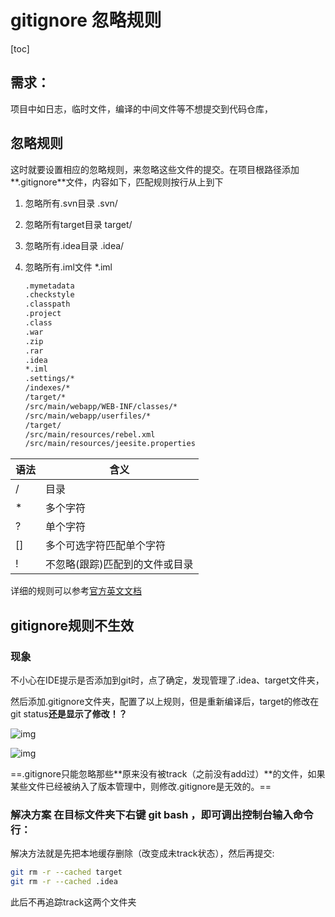 # gitignore 忽略规则

[toc]



## 需求：

项目中如日志，临时文件，编译的中间文件等不想提交到代码仓库，

## 忽略规则

这时就要设置相应的忽略规则，来忽略这些文件的提交。在项目根路径添加**.gitignore**文件，内容如下，匹配规则按行从上到下

1. 忽略所有.svn目录   .svn/

3. 忽略所有target目录 target/

5. 忽略所有.idea目录 .idea/

4. 忽略所有.iml文件 *.iml

    ```bash
    .mymetadata
    .checkstyle
    .classpath
    .project
    .class
    .war
    .zip
    .rar
    .idea
    *.iml
    .settings/*
    /indexes/*
    /target/*
    /src/main/webapp/WEB-INF/classes/*
    /src/main/webapp/userfiles/*
    /target/
    /src/main/resources/rebel.xml
    /src/main/resources/jeesite.properties
    ```

| 语法 | 含义                           |
| ---- | ------------------------------ |
| /    | 目录                           |
| *    | 多个字符                       |
| ?    | 单个字符                       |
| []   | 多个可选字符匹配单个字符       |
| !    | 不忽略(跟踪)匹配到的文件或目录 |

详细的规则可以参考[官方英文文档](https://git-scm.com/docs/gitignore)

## gitignore规则不生效

### 现象

不小心在IDE提示是否添加到git时，点了确定，发现管理了.idea、target文件夹，

然后添加.gitignore文件夹，配置了以上规则，但是重新编译后，target的修改在git status**还是显示了修改！？**

![img](https://img2020.cnblogs.com/blog/174493/202112/174493-20211205220722523-176410925.png)

![img](https://img2020.cnblogs.com/blog/174493/202112/174493-20211205220722543-1250273164.png)

==.gitignore只能忽略那些**原来没有被track（之前没有add过）**的文件，如果某些文件已经被纳入了版本管理中，则修改.gitignore是无效的。==

### 解决方案 在目标文件夹下右键 git bash ，即可调出控制台输入命令行：

解决方法就是先把本地缓存删除（改变成未track状态），然后再提交:

```bash
git rm -r --cached target
git rm -r --cached .idea
```

此后不再追踪track这两个文件夹
